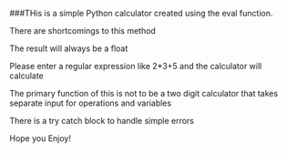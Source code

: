 ###THis is a simple Python calculator created using the eval function.


There are shortcomings to this method

The result will always be a float

Please enter a regular expression like 2*3+5 and the calculator will calculate

The primary function of this is not to be a two digit calculator that takes separate input for operations and variables

There is a try catch block to handle simple errors

Hope you Enjoy!
